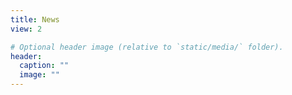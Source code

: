```yaml
---
title: News
view: 2

# Optional header image (relative to `static/media/` folder).
header:
  caption: ""
  image: ""
---
```

